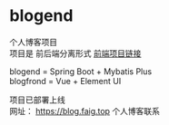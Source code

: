 # blogend

个人博客项目 <br/>
项目是 前后端分离形式 [前端项目链接](https://github.com/fhsy/blogfront) <br/>

blogend = Spring Boot + Mybatis Plus <br/>
blogfrond = Vue + Element UI   <br/>

项目已部署上线 <br/>
网址： https://blog.faig.top
个人博客联系
